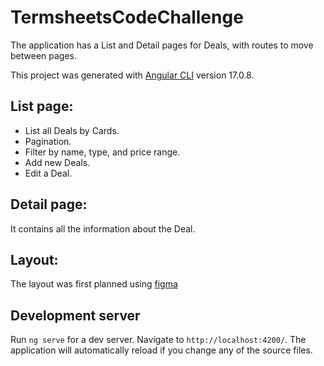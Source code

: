 # TermsheetsCodeChallenge

The application has a List and Detail pages for Deals, with routes to move between pages.

This project was generated with [Angular CLI](https://github.com/angular/angular-cli) version 17.0.8.

## List page:

* List all Deals by Cards.
* Pagination.
* Filter by name, type, and price range.
* Add new Deals.
* Edit a Deal.

## Detail page:

It contains all the information about the Deal.

## Layout:

The layout was first planned using [figma](https://www.figma.com/file/R1CCbv1cXBybeI8iUmHbUB/TermSheet-Code-Challenge?type=design&mode=design&t=dTDq4BJBNDWNBRn9-1)

## Development server

Run `ng serve` for a dev server. Navigate to `http://localhost:4200/`. The application will automatically reload if you change any of the source files.


